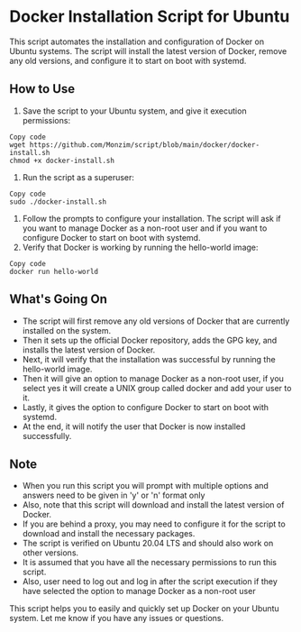 # **Docker Installation Script for Ubuntu**

This script automates the installation and configuration of Docker on Ubuntu systems. The script will install the latest version of Docker, remove any old versions, and configure it to start on boot with systemd.

## **How to Use**

1. Save the script to your Ubuntu system, and give it execution permissions:

```
Copy code
wget https://github.com/Monzim/script/blob/main/docker/docker-install.sh
chmod +x docker-install.sh

```

1. Run the script as a superuser:

```
Copy code
sudo ./docker-install.sh

```

1. Follow the prompts to configure your installation. The script will ask if you want to manage Docker as a non-root user and if you want to configure Docker to start on boot with systemd.
2. Verify that Docker is working by running the hello-world image:

```
Copy code
docker run hello-world

```

## **What's Going On**

- The script will first remove any old versions of Docker that are currently installed on the system.
- Then it sets up the official Docker repository, adds the GPG key, and installs the latest version of Docker.
- Next, it will verify that the installation was successful by running the hello-world image.
- Then it will give an option to manage Docker as a non-root user, if you select yes it will create a UNIX group called docker and add your user to it.
- Lastly, it gives the option to configure Docker to start on boot with systemd.
- At the end, it will notify the user that Docker is now installed successfully.

## **Note**

- When you run this script you will prompt with multiple options and answers need to be given in 'y' or 'n' format only
- Also, note that this script will download and install the latest version of Docker.
- If you are behind a proxy, you may need to configure it for the script to download and install the necessary packages.
- The script is verified on Ubuntu 20.04 LTS and should also work on other versions.
- It is assumed that you have all the necessary permissions to run this script.
- Also, user need to log out and log in after the script execution if they have selected the option to manage Docker as a non-root user

This script helps you to easily and quickly set up Docker on your Ubuntu system. Let me know if you have any issues or questions.